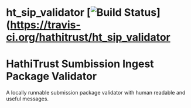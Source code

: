 # ht_sip_validator [![Build Status](https://travis-ci.org/hathitrust/ht_sip_validator.svg?branch=master)](https://travis-ci.org/hathitrust/ht_sip_validator

# HathiTrust Sumbission Ingest Package Validator

A locally runnable submission package validator with human readable and useful messages.
